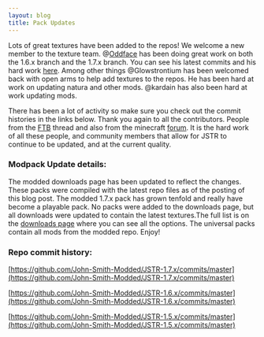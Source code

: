 ```yaml
---
layout: blog
title: Pack Updates
---
```


Lots of great textures have been added to the repos! We welcome a new member to the texture team. @[Oddface](https://github.com/Oddface) has been doing great work on both the 1.6.x branch and the 1.7.x branch. You can see his latest commits and his hard work [here](https://github.com/John-Smith-Modded/JSTR-1.6.x/commits/master?author=Oddface). Among other things @Glowstrontium has been welcomed back with open arms to help add textures to the repos. He has been hard at work on updating natura and other mods. @kardain has also been hard at work updating mods. 

There has been a lot of activity so make sure you check out the commit histories in the links below. Thank you again to all the contributors. People from the [FTB](http://forum.feed-the-beast.com/threads/32x-johnsmith-technicians-remix.741/page-53#post-659370) thread and also from the minecraft [forum](http://www.minecraftforum.net/topic/1544827-32x-john-smith-legacy-147151617-jstr-mod-support-ftb-tekkit-at-etccommunity-project/page__st__1420#entry31300507). It is the hard work of all these people, and community members that allow for JSTR to continue to be updated, and at the current quality.


### Modpack Update details:
The modded downloads page has been updated to reflect the changes. These packs were compiled with the latest repo files as of the posting of this blog post. The modded 1.7.x pack has grown tenfold and really have become a playable pack. No packs were added to the downloads page, but all downloads were updated to contain the latest textures.The full list is on the [downloads page](/jstr-modded/) where you can see all the options. The universal packs contain all mods from the modded repo. Enjoy!


### Repo commit history:

[https://github.com/John-Smith-Modded/JSTR-1.7.x/commits/master](https://github.com/John-Smith-Modded/JSTR-1.7.x/commits/master)

[https://github.com/John-Smith-Modded/JSTR-1.6.x/commits/master](https://github.com/John-Smith-Modded/JSTR-1.6.x/commits/master)

[https://github.com/John-Smith-Modded/JSTR-1.5.x/commits/master](https://github.com/John-Smith-Modded/JSTR-1.5.x/commits/master)
